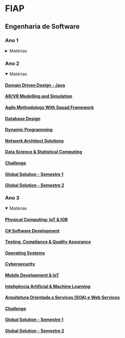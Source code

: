 # FIAP
## Engenharia de Software

### Ano 1
<details>
  <summary>Matérias</summary>
  
  #### [Computional Thinking With Python](https://github.com/orgs/Rafafaaa-FIAP/repositories?q=CTP-+sort%3Aname-asc)
  #### [Edge Computing & Computer Systems](https://github.com/orgs/Rafafaaa-FIAP/repositories?q=EDG-+sort%3Aname-asc)
  #### [Front-End Design](https://github.com/orgs/Rafafaaa-FIAP/repositories?q=FRO-+sort%3Aname-asc)
  #### [Web Development](https://github.com/orgs/Rafafaaa-FIAP/repositories?q=WEB-+sort%3Aname-asc)
  #### [Challenge](https://github.com/orgs/Rafafaaa-FIAP/repositories?q=CHL1-+sort%3Aname-asc)
  #### [Global Solution - Semestre 1](https://github.com/orgs/Rafafaaa-FIAP/repositories?q=GS01-+sort%3Aname-asc)
  #### [Global Solution - Semestre 2](https://github.com/orgs/Rafafaaa-FIAP/repositories?q=GS02-+sort%3Aname-asc)
</details>

### Ano 2
<details open>
  <summary>Matérias</summary>
  
  #### [Domain Driven Design - Java](https://github.com/orgs/Rafafaaa-FIAP/repositories?q=JAV-+sort%3Aname-asc)
  #### [AR/VR Modelling and Simulation](https://github.com/orgs/Rafafaaa-FIAP/repositories?q=ARV-+sort%3Aname-asc)
  #### [Agile Methodology With Squad Framework](https://github.com/orgs/Rafafaaa-FIAP/repositories?q=AGI-+sort%3Aname-asc)
  #### [Database Design](https://github.com/orgs/Rafafaaa-FIAP/repositories?q=DAT-+sort%3Aname-asc)
  #### [Dynamic Programming](https://github.com/orgs/Rafafaaa-FIAP/repositories?q=DYN-+sort%3Aname-asc)
  #### [Network Architect Solutions](https://github.com/orgs/Rafafaaa-FIAP/repositories?q=NET-+sort%3Aname-asc)
  #### [Data Science & Statistical Computing](https://github.com/orgs/Rafafaaa-FIAP/repositories?q=DSC-+sort%3Aname-asc)
  #### [Challenge](https://github.com/orgs/Rafafaaa-FIAP/repositories?q=CHL2-+sort%3Aname-asc)
  #### [Global Solution - Semestre 1](https://github.com/orgs/Rafafaaa-FIAP/repositories?q=GS03-+sort%3Aname-asc)
  #### [Global Solution - Semestre 2](https://github.com/orgs/Rafafaaa-FIAP/repositories?q=GS04-+sort%3Aname-asc)
</details>

### Ano 3
<details open>
  <summary>Matérias</summary>
  
  #### [Physical Computing: IoT & IOB](https://github.com/orgs/Rafafaaa-FIAP/repositories?q=IOT-+sort%3Aname-asc)
  #### [C# Software Development](https://github.com/orgs/Rafafaaa-FIAP/repositories?q=CSD-+sort%3Aname-asc)
  #### [Testing, Compliance & Quality Assurance](https://github.com/orgs/Rafafaaa-FIAP/repositories?q=TCQ-+sort%3Aname-asc)
  #### [Operating Systems](https://github.com/orgs/Rafafaaa-FIAP/repositories?q=SYS-+sort%3Aname-asc)
  #### [Cybersecurity](https://github.com/orgs/Rafafaaa-FIAP/repositories?q=CYB-+sort%3Aname-asc)
  #### [Mobile Development & IoT](https://github.com/orgs/Rafafaaa-FIAP/repositories?q=MOB-+sort%3Aname-asc)
  #### [Inteligência Artificial & Machine Learning](https://github.com/orgs/Rafafaaa-FIAP/repositories?q=IAM-+sort%3Aname-asc)
  #### [Arquitetura Orientada a Serviços (SOA) e Web Services](https://github.com/orgs/Rafafaaa-FIAP/repositories?q=SOA-+sort%3Aname-asc)
  #### [Challenge](https://github.com/orgs/Rafafaaa-FIAP/repositories?q=CHL3-+sort%3Aname-asc)
  #### [Global Solution - Semestre 1](https://github.com/orgs/Rafafaaa-FIAP/repositories?q=GS05-+sort%3Aname-asc)
  #### [Global Solution - Semestre 2](https://github.com/orgs/Rafafaaa-FIAP/repositories?q=GS06-+sort%3Aname-asc)
</details>

